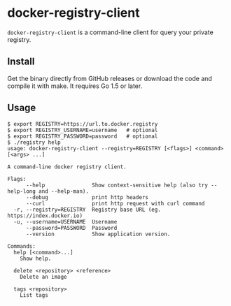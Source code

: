 # docker-registry-client

`docker-registry-client` is a command-line client for query your private registry.


## Install

Get the binary directly from GitHub releases or download the code and compile it with make. It requires Go 1.5 or later.


## Usage

```shell
$ export REGISTRY=https://url.to.docker.registry
$ export REGISTRY_USERNAME=username   # optional
$ export REGISTRY_PASSWORD=password   # optional
$ ./registry help
usage: docker-registry-client --registry=REGISTRY [<flags>] <command> [<args> ...]

A command-line docker registry client.

Flags:
      --help               Show context-sensitive help (also try --help-long and --help-man).
      --debug              print http headers
      --curl               print http request with curl command
  -r, --registry=REGISTRY  Registry base URL (eg. https://index.docker.io)
  -u, --username=USERNAME  Username
      --password=PASSWORD  Password
      --version            Show application version.

Commands:
  help [<command>...]
    Show help.

  delete <repository> <reference>
    Delete an image

  tags <repository>
    List tags
```
